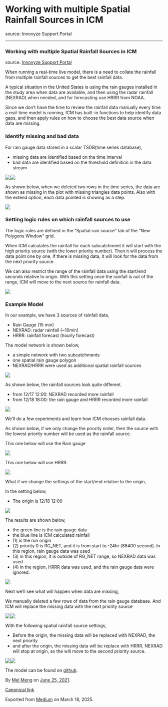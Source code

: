 # Working with multiple Spatial Rainfall Sources in ICM

source: Innovyze Support Portal

---

### Working with multiple Spatial Rainfall Sources in ICM

source: [Innovyze Support Portal](https://innovyze.force.com/support/s/article/Working-with-multiple-Spatial-Rainfall-Sources-in-ICM)

When running a real-time live model, there is a need to collate the rainfall from multiple rainfall sources to get the best rainfall data.

A typical situation in the United States is using the rain gauges installed in the study area when data are available, and then using the radar rainfall (NEXRAD) when needed, and for forecasting use HRRR from NOAA.

Since we don’t have the time to review the rainfall data manually every time a real-time model is running, ICM has built-in functions to help identify data gaps, and then apply rules on how to choose the best data source when data are missing.

### Identify missing and bad data

For rain gauge data stored in a scalar TSDB(time series database),

* missing data are identified based on the time interval
* bad data are identified based on the threshold definition in the data stream

![](images\1_ZIR_BEQ_2pvRUOT4JQXUfA.png)![](images\1_GVxQLNpiG0lHuaDWPjmA5Q.png)

As shown below, when we deleted two rows in the time series, the data are shown as missing in the plot with missing triangles data points. Also with the extend option, each data pointed is showing as a step.

![](images\1_RFRrYnQ28dzf0aVuydGZIQ.png)

### Setting logic rules on which rainfall sources to use

The logic rules are defined in the “Spatial rain source” tab of the “New Polygons Window” grid.

When ICM calculates the rainfall for each subcatchment it will start with the high priority source (with the lower priority number). Then it will process the data point one by one, if there is missing data, it will look for the data from the next priority source.

We can also restrict the range of the rainfall data using the start/end seconds relative to origin. With this setting once the rainfall is out of the range, ICM will move to the next source for rainfall data.

![](images\1_oO2gMJJe9XloSIws9xGw-Q.png)

### Example Model

In our example, we have 3 sources of rainfall data,

* Rain Gauge (15 min)
* NEXRAD: radar rainfall (~10min)
* HRRR: rainfall forecast (hourly forecast)

The model network is shown below,

* a simple network with two subcatchments
* one spatial rain gauge polygon
* NEXRAD/HRRR were used as additional spatial rainfall sources

![](images\1_9Gr2CN1k8xxiEVZs0Rj1bQ.png)

As shown below, the rainfall sources look quite different.

* from 12/17 12:00: NEXRAD recorded more rainfall
* from 12/18 18:00: the rain gauge and HRRR recorded more rainfall

![](images\1_iYVkzZYd-c_gqwz6gnWcFg.png)

We’ll do a few experiments and learn how ICM chooses rainfall data.

As shown below, if we only change the priority order, then the source with the lowest priority number will be used as the rainfall source.

This one below will use the Rain gauge

![](images\1_8QRwxWqxVr8wDDu_0olvQw.png)

This one below will use HRRR.

![](images\1_I84FidFNmROvW7Fy2s-wow.png)

What if we change the settings of the start/end relative to the origin,

In the setting below,

* The origin is 12/18 12:00

![](images\1_jmnoVr8OgZzYh2RKAz-jjg.png)

The results are shown below,

* the green line is the rain gauge data
* the blue line is ICM calculated rainfall
* (1) is the run origin
* (2) priority 0 is RG\_NET, and it is from start to -24hr (86400 second). In this region, rain gauge data was used
* (3) in this region, it is outside of RG\_NET range, so NEXRAD data was used
* (4) in the region, HRRR data was used, and the rain gauge data were ignored.

![](images\1_lIshLTiqruentYJYOHPb2A.png)

Next we’ll see what will happen when data are missing,

We manually deleted a few rows of data from the rain gauge database. And ICM will replace the missing data with the next priority source

![](images\1_sYBDNvDMn8PWafUZHXCw0Q.png)![](images\1_IvHjvujE5_MWYB_wPx6j5Q.png)

With the following spatial rainfall source settings,

* Before the origin, the missing data will be replaced with NEXRAD, the next priority
* and after the origin, the missing data will be replace with HRRR, NEXRAD will stop at origin, so the will move to the second priority source.

![](images\1_NURFoJQZLEPpFTXm1WENBw.png)![](images\1_fnQgMq37Bv3gbFLiXpZ4iQ.png)

The model can be found on [github](https://github.com/mel-meng/icm/blob/master/models/rainfall_tsdb/spatail_rainfall_sources.icmt).

By [Mel Meng](https://medium.com/@mel-meng-pe) on [June 25, 2021](https://medium.com/p/b226814c9a5e).

[Canonical link](https://medium.com/@mel-meng-pe/working-with-multiple-spatial-rainfall-sources-in-icm-b226814c9a5e)

Exported from [Medium](https://medium.com) on March 18, 2025.